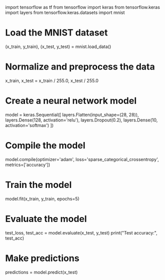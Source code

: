import tensorflow as tf
from tensorflow import keras
from tensorflow.keras import layers
from tensorflow.keras.datasets import mnist

# Load the MNIST dataset
(x_train, y_train), (x_test, y_test) = mnist.load_data()

# Normalize and preprocess the data
x_train, x_test = x_train / 255.0, x_test / 255.0

# Create a neural network model
model = keras.Sequential([
    layers.Flatten(input_shape=(28, 28)),
    layers.Dense(128, activation='relu'),
    layers.Dropout(0.2),
    layers.Dense(10, activation='softmax')
])

# Compile the model
model.compile(optimizer='adam',
              loss='sparse_categorical_crossentropy',
              metrics=['accuracy'])

# Train the model
model.fit(x_train, y_train, epochs=5)

# Evaluate the model
test_loss, test_acc = model.evaluate(x_test, y_test)
print("Test accuracy:", test_acc)

# Make predictions
predictions = model.predict(x_test)

